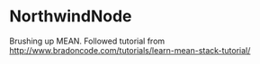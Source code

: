 # NorthwindNode
Brushing up MEAN. Followed tutorial from http://www.bradoncode.com/tutorials/learn-mean-stack-tutorial/
